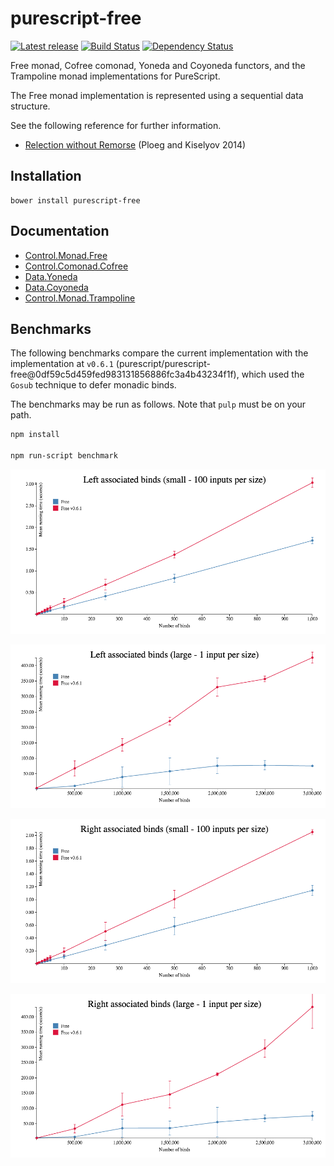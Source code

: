 # purescript-free

[![Latest release](http://img.shields.io/bower/v/purescript-free.svg)](https://github.com/purescript/purescript-free/releases)
[![Build Status](https://travis-ci.org/purescript/purescript-free.svg?branch=master)](https://travis-ci.org/purescript/purescript-free)
[![Dependency Status](https://www.versioneye.com/user/projects/55848c7336386100150003e9/badge.svg?style=flat)](https://www.versioneye.com/user/projects/55848c7336386100150003e9)

Free monad, Cofree comonad, Yoneda and Coyoneda functors, and the Trampoline monad implementations for PureScript.

The Free monad implementation is represented using a sequential data structure.

See the following reference for further information.
* [Relection without Remorse](http://okmij.org/ftp/Haskell/zseq.pdf) (Ploeg and Kiselyov 2014)

## Installation

```
bower install purescript-free
```

## Documentation

* [Control.Monad.Free](docs/Control/Monad/Free.md)
* [Control.Comonad.Cofree](docs/Control/Comonad/Cofree.md)
* [Data.Yoneda](docs/Data/Yoneda.md)
* [Data.Coyoneda](docs/Data/Coyoneda.md)
* [Control.Monad.Trampoline](docs/Control/Monad/Trampoline.md)

## Benchmarks

The following benchmarks compare the current implementation with the implementation at `v0.6.1` (purescript/purescript-free@0df59c5d459fed983131856886fc3a4b43234f1f), which used the `Gosub` technique to defer monadic binds.

The benchmarks may be run as follows. Note that `pulp` must be on your path.

```bash
npm install

npm run-script benchmark
```

![left-bind-small](benchmark/left-bind-small.png)

![left-bind-large](benchmark/left-bind-large.png)

![right-bind-small](benchmark/right-bind-small.png)

![right-bind-large](benchmark/right-bind-large.png)
